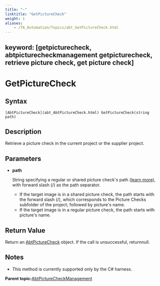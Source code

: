 ```yaml
--- 
title: "-"
linktitle: "GetPictureCheck"
weight: 1
aliases: 
    - /TA_Automation/Topics/abt_GetPictureCheck.html
---
```

keyword: [getpicturecheck, abtpicturecheckmanagement getpicturecheck, retrieve picture check, get picture check]
---

# GetPictureCheck

## Syntax

`[AbtPictureCheck](abt_AbtPictureCheck.html) GetPictureCheck(string path)`

## Description

Retrieve a picture check in the current project or the supplier project.

## Parameters

-   **path**

    String specifying a regular or shared picture check's path \([learn more](/TA_Help/Topics/Projects_and_tests_picture_check.html)\), with forward slash \(/\) as the path separator.

    -   If the target image is in a shared picture check, the path starts with the forward slash \(/\), which corresponds to the Picture Checks subfolder of the project; followed by picture's name.
    -   If the target image is in a regular picture check, the path starts with picture's name.

## Return Value

Return an [AbtPictureCheck](abt_AbtPictureCheck.html) object. If the call is unsuccessful, returnnull.

## Notes

-   This method is currently supported only by the C\# harness.

**Parent topic:**[AbtPictureCheckManagement](/TA_Automation/Topics/abt_AbtPictureCheckManagement.html)

